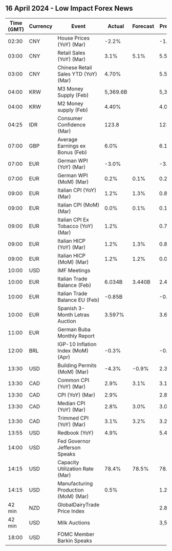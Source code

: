 ## 16 April 2024 - Low Impact Forex News

| Time (GMT) | Currency | Event | Actual | Forecast | Previous |
|------|----------|-------|--------|----------|----------|
| 02:30 | CNY | House Prices (YoY) (Mar) | -2.2% |  | -1.4% |
| 03:00 | CNY | Retail Sales (YoY) (Mar) | 3.1% | 5.1% | 5.5% |
| 03:00 | CNY | Chinese Retail Sales YTD (YoY) (Mar) | 4.70% |  | 5.50% |
| 04:00 | KRW | M3 Money Supply (Feb) | 5,369.6B |  | 5,349.9B |
| 04:00 | KRW | M2 Money supply (Feb) | 4.40% |  | 4.00% |
| 04:25 | IDR | Consumer Confidence (Mar) | 123.8 |  | 123.1 |
| 07:00 | GBP | Average Earnings ex Bonus (Feb) | 6.0% |  | 6.1% |
| 07:00 | EUR | German WPI (YoY) (Mar) | -3.0% |  | -3.0% |
| 07:00 | EUR | German WPI (MoM) (Mar) | 0.2% | 0.1% | 0.2% |
| 09:00 | EUR | Italian CPI (YoY) (Mar) | 1.2% | 1.3% | 0.8% |
| 09:00 | EUR | Italian CPI (MoM) (Mar) | 0.0% | 0.1% | 0.1% |
| 09:00 | EUR | Italian CPI Ex Tobacco (YoY) (Mar) | 1.2% |  | 0.7% |
| 09:00 | EUR | Italian HICP (YoY) (Mar) | 1.2% | 1.3% | 0.8% |
| 09:00 | EUR | Italian HICP (MoM) (Mar) | 1.2% | 1.2% | 0.0% |
| 10:00 | USD | IMF Meetings |  |  |  |
| 10:00 | EUR | Italian Trade Balance (Feb) | 6.034B | 3.440B | 2.495B |
| 10:00 | EUR | Italian Trade Balance EU (Feb) | -0.85B |  | -0.54B |
| 10:00 | EUR | Spanish 3-Month Letras Auction | 3.597% |  | 3.626% |
| 11:00 | EUR | German Buba Monthly Report |  |  |  |
| 12:00 | BRL | IGP-10 Inflation Index (MoM) (Apr) | -0.3% |  | -0.2% |
| 13:30 | USD | Building Permits (MoM) (Mar) | -4.3% | -0.9% | 2.3% |
| 13:30 | CAD | Common CPI (YoY) (Mar) | 2.9% | 3.1% | 3.1% |
| 13:30 | CAD | CPI (YoY) (Mar) | 2.9% |  | 2.8% |
| 13:30 | CAD | Median CPI (YoY) (Mar) | 2.8% | 3.0% | 3.0% |
| 13:30 | CAD | Trimmed CPI (YoY) (Mar) | 3.1% | 3.2% | 3.2% |
| 13:55 | USD | Redbook (YoY) | 4.9% |  | 5.4% |
| 14:00 | USD | Fed Governor Jefferson Speaks |  |  |  |
| 14:15 | USD | Capacity Utilization Rate (Mar) | 78.4% | 78.5% | 78.2% |
| 14:15 | USD | Manufacturing Production (MoM) (Mar) | 0.5% |  | 1.2% |
| 42 min | NZD | GlobalDairyTrade Price Index |  |  | 2.8% |
| 42 min | USD | Milk Auctions |  |  | 3,558.0 |
| 18:00 | USD | FOMC Member Barkin Speaks |  |  |  |
